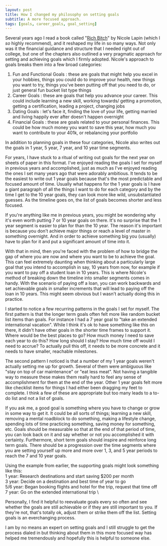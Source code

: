 ```yaml
---
layout: post
title: How I changed my philosophy on setting goals
subtitle: A more focused approach.
tags: [goals, career_goals, goal_setting]
---
```


Several years ago I read a book called "[Rich Bitch](https://nicolelapin.com/rich-bitch/)" by Nicole Lapin (which I *so* highly recommend), and it reshaped my life in so many ways. Not only was it the financial guidance and structure that I needed right out of college, but one of the chapters also outlined a very pragmatic approach for setting and achieving goals which I firmly adopted. Nicole's approach to goals breaks them into a few broad categories:
1. Fun and Functional Goals : these are goals that might help you excel in your hobbies, things you could do to improve your health, new things you want to try, things you've been putting off that you need to do, or just general fun bucket list type things
2. Career Goals : these are goals that help you advance your career. This could include learning a new skill, working towards/ getting a promotion, getting a certification, leading a project, changing jobs
3. Dating Goals : let's face it, finding the love of your life, getting married and living happily ever after doesn't happen overnight
4. Financial Goals : these are goals related to your personal finances. This could be how much money you want to save this year, how much you want to contribute to your 401k, or rebalancing your portfolio

In addition to planning goals in these four categories, Nicole also writes out the goals in 1 year, 5 year, 7 year, and 10 year time segments.

For years, I have stuck to a ritual of writing out goals for the next year on sheets of paper in this format. I've enjoyed reading the goals I set for myself in previous years and accomplished, just as much as I've enjoyed reading the ones I set many years ago that were adorably ambitious. It tends to be the easiest to write out 1 year goals because that's the most predictable and focused amount of time. Usually what happens for the 1 year goals is I have a giant paragraph of all the things I want to do for each category and by the time I get to the 10 year goals, they can look more like wild, unsubstantiated guesses. As the timeline goes on, the list of goals becomes shorter and less focused.

If you're anything like me in previous years, you might be wondering why it's even worth putting 7 or 10 year goals on there. It's no surprise that the 1 year segment is easier to plan for than the 10 year. The reason it's important is because you don't achieve major things or reach a level of master in something overnight. And in order to achieve something big you (usually) have to plan for it and put a significant amount of time into it.

With that in mind, then you're faced with the problem of how to bridge the gap of where you are now and where you want to be to achieve the goal. This can feel extremely daunting when thinking about a particularly large goal that you intend to accomplish in say, 10 years from now, for example if you want to pay off a student loan in 10 years. This is where Nicole's method of breaking down the timeline into smaller segments comes in handy. With the scenario of paying off a loan, you can work backwards and set achievable goals in smaller increments that will lead to paying off the loan in 10 years. This might seem obvious but I wasn't actually doing this in practice.

I started to notice a few recurring patterns in the goals I set for myself. The first pattern is that the longer term goals often felt more like random bucket list items than goals. For instance I had a 7 year goal to "take an extended international vacation". While I think it's ok to have something like this on there, it didn't have other goals in the shorter time frames to support it. Where would be the best places to go? How much money I need to save each year to do this? How long should I stay? How much time off would I need to accrue? To actually pull this off, it needs to be more concrete and it needs to have smaller, reachable milestones.

The second pattern I noticed is that a number of my 1 year goals weren't actually setting me up for growth. Several of them were ambiguous like "stay on top of car maintenance" or "eat less meat". Not having a tangible way to measure these makes them really hard to feel any sense of accomplishment for them at the end of the year. Other 1 year goals felt more like checklist items for things I had either been dragging my feet to complete. I think a few of these are appropriate but too many leads to a to-do list and not a list of goals.

If you ask me, a good goal is something where you have to change or grow in some way to get it. It could be all sorts of things; learning a new skill, removing a mental roadblock to do something, making a lifestyle change, spending lots of time practicing something, saving money for something, etc. Goals should be measurable so that at the end of that period of time, you can look back on it and say whether or not you accomplished it with certainty. Furthermore, short term goals should inspire and reinforce long term goals. There should be a progression over the time segments where you are setting yourself up more and more over 1, 3, and 5 year periods to reach the 7 and 10 year goals.

Using the example from earlier, the supporting goals might look something like this:  \
1 year: Research destinations and start saving $200 per month  \
3 year: Decide on a destination and best time of year to go  \
5/6 year: Began booking flights and hotel for the trip, request that time off  \
7 year: Go on the extended international trip  \

Personally, I find it helpful to reevaluate goals every so often and see whether the goals are still achievable or if they are still important to you. If they're not, that's totally ok, adjust them or strike them off the list. Setting goals is an everchanging process.

I am by no means an expert on setting goals and I still struggle to get the process dialed in but thinking about them in this more focused way has helped me tremendously and hopefully this is helpful to someone else.

